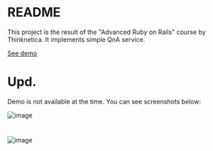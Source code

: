 # README

This project is the result of the "Advanced Ruby on Rails" course by Thinknetica.
It implements simple QnA service.

[See demo](http://questionandanswer.ml)

# Upd.

Demo is not available at the time. You can see screenshots below:

![image](https://image.prntscr.com/image/75c7525edd62416c9e0d6ff21a97e737.png)
#
![image](https://image.prntscr.com/image/a7ad83d2151d4b2bafe28e2cbe95c29a.png)
